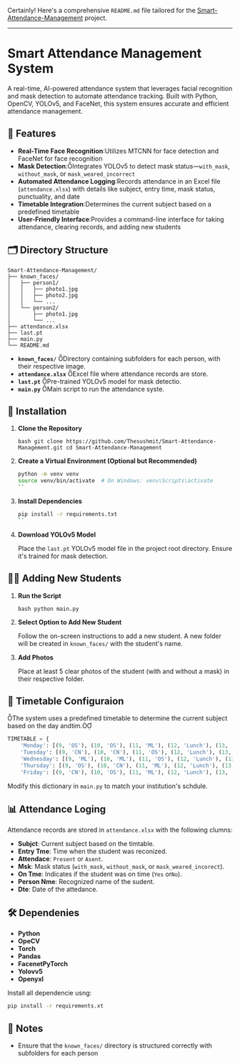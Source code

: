 Certainly! Here's a comprehensive `README.md` file tailored for the [Smart-Attendance-Management](https://github.com/Thesushmit/Smart-Attendance-Management) project.

---

# Smart Attendance Management System

A real-time, AI-powered attendance system that leverages facial recognition and mask detection to automate attendance tracking. Built with Python, OpenCV, YOLOv5, and FaceNet, this system ensures accurate and efficient attendance management.

## 📌 Features

- **Real-Time Face Recognition**:Utilizes MTCNN for face detection and FaceNet for face recognition
- **Mask Detection**:Integrates YOLOv5 to detect mask status—`with_mask`, `without_mask`, or `mask_weared_incorrect`
- **Automated Attendance Logging**:Records attendance in an Excel file (`attendance.xlsx`) with details like subject, entry time, mask status, punctuality, and date
- **Timetable Integration**:Determines the current subject based on a predefined timetable
- **User-Friendly Interface**:Provides a command-line interface for taking attendance, clearing records, and adding new students

## 🗂️ Directory Structure

```
Smart-Attendance-Management/
├── known_faces/
│   ├── person1/
│   │   ├── photo1.jpg
│   │   ├── photo2.jpg
│   │   └── ...
│   └── person2/
│       ├── photo1.jpg
│       └── ...
├── attendance.xlsx
├── last.pt
├── main.py
└── README.md
```


- **`known_faces/`** Directory containing subfolders for each person, with their respective image.
- **`attendance.xlsx`** Excel file where attendance records are store.
- **`last.pt`** Pre-trained YOLOv5 model for mask detectio.
- **`main.py`** Main script to run the attendance syste.

## 🚀 Installation

1. **Clone the Repository**

   ``bash
   git clone https://github.com/Thesushmit/Smart-Attendance-Management.git
   cd Smart-Attendance-Management
   ``


2. **Create a Virtual Environment (Optional but Recommended)**

   ```bash
   python -m venv venv
   source venv/bin/activate  # On Windows: venv\Scripts\activate
   ``


3. **Install Dependencies**

   ```bash
   pip install -r requirements.txt
   ``

4. **Download YOLOv5 Model**

   Place the `last.pt` YOLOv5 model file in the project root directory. Ensure it's trained for mask detection.

## 🧑‍🎓 Adding New Students

1. **Run the Script**

   ``bash
   python main.py
  ``


2. **Select Option to Add New Student**

   Follow the on-screen instructions to add a new student. A new folder will be created in `known_faces/` with the student's name.

3. **Add Photos**

   Place at least 5 clear photos of the student (with and without a mask) in their respective folder.

## 📅 Timetable Configuraion

The system uses a predefined timetable to determine the current subject based on the day andtim.


```python
TIMETABLE = {
    'Monday': [(9, 'OS'), (10, 'OS'), (11, 'ML'), (12, 'Lunch'), (13, 'CN'), (14, 'CN'), (15, 'ML')],
    'Tuesday': [(9, 'CN'), (10, 'CN'), (11, 'OS'), (12, 'Lunch'), (13, 'ML'), (14, 'ML'), (15, 'OS')],
    'Wednesday': [(9, 'ML'), (10, 'ML'), (11, 'OS'), (12, 'Lunch'), (13, 'CN'), (14, 'CN'), (15, 'Project')],
    'Thursday': [(9, 'OS'), (10, 'CN'), (11, 'ML'), (12, 'Lunch'), (13, 'Project'), (14, 'Project'), (15, 'Library')],
    'Friday': [(9, 'CN'), (10, 'OS'), (11, 'ML'), (12, 'Lunch'), (13, 'Project'), (14, 'ML'), (15, 'OS')]

```


Modify this dictionary in `main.py` to match your institution's schdule.

## 📊 Attendance Loging

Attendance records are stored in `attendance.xlsx` with the following clumns:

- **Subjct**: Current subject based on the timtable.
- **Entry Tme**: Time when the student was reconized.
- **Attendace**: `Present` or `Asent`.
- **Msk**: Mask status (`with_mask`, `without_mask`, or `mask_weared_incorect`).
- **On Tme**: Indicates if the student was on time (`Yes` or`No`).
- **Person Nme**: Recognized name of the sudent.
- **Dte**: Date of the attedance.

## 🛠️ Dependenies

- **Python**
- **OpeCV**
- **Torch**
- **Pandas**
- **FacenetPyTorch**
- **Yolovv5**
- **Openyxl**

Install all dependencie usng:


```bash
pip install -r requirements.xt
```


## 📌 Notes

- Ensure that the `known_faces/` directory is structured correctly with subfolders for each person 
